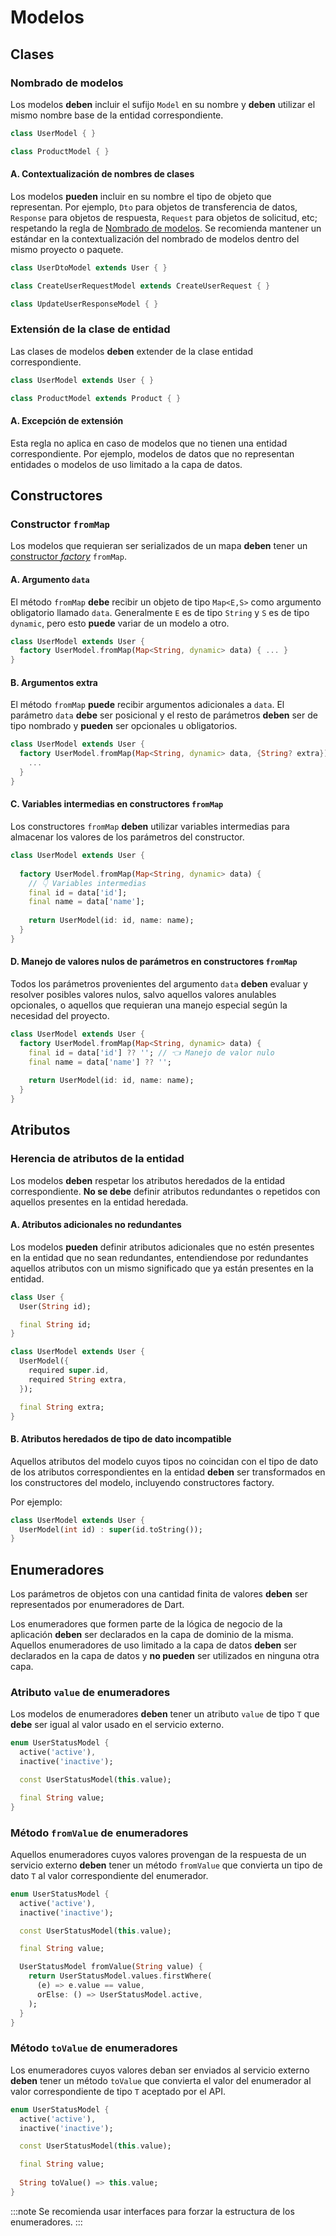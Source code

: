 # Modelos

## Clases

### Nombrado de modelos

Los modelos **deben** incluir el sufijo `Model` en su nombre y **deben** utilizar el mismo nombre base de la entidad correspondiente.

```dart
class UserModel { }

class ProductModel { }
```

#### A. Contextualización de nombres de clases

Los modelos **pueden** incluir en su nombre el tipo de objeto que representan. Por ejemplo, `Dto` para objetos de transferencia de datos, `Response` para objetos de respuesta, `Request` para objetos de solicitud, etc; respetando la regla de [Nombrado de modelos](#nombrado-de-modelos). Se recomienda mantener un estándar en la contextualización del nombrado de modelos dentro del mismo proyecto o paquete.

```dart
class UserDtoModel extends User { }

class CreateUserRequestModel extends CreateUserRequest { }

class UpdateUserResponseModel { }
```

### Extensión de la clase de entidad

Las clases de modelos **deben** extender de la clase entidad correspondiente.

```dart
class UserModel extends User { }

class ProductModel extends Product { }
```

#### A. Excepción de extensión

Esta regla no aplica en caso de modelos que no tienen una entidad correspondiente. Por ejemplo, modelos de datos que no representan entidades o modelos de uso limitado a la capa de datos.


## Constructores

### Constructor `fromMap`

Los modelos que requieran ser serializados de un mapa **deben** tener un [constructor *factory*](https://dart.dev/language/constructors#factory-constructors) `fromMap`.

#### A. Argumento `data`

El método `fromMap` **debe** recibir un objeto de tipo `Map<E,S>` como argumento obligatorio llamado `data`. Generalmente `E` es de tipo `String` y `S` es de tipo `dynamic`, pero esto **puede** variar de un modelo a otro.

```dart
class UserModel extends User {
  factory UserModel.fromMap(Map<String, dynamic> data) { ... }
}
```

#### B. Argumentos extra

El método `fromMap` **puede** recibir argumentos adicionales a `data`. El parámetro `data` **debe** ser posicional y el resto de parámetros **deben** ser de tipo nombrado y **pueden** ser opcionales u obligatorios.

```dart
class UserModel extends User {
  factory UserModel.fromMap(Map<String, dynamic> data, {String? extra}) {
    ... 
  }
}
```

#### C. Variables intermedias en constructores `fromMap`

Los constructores `fromMap` **deben** utilizar variables intermedias para almacenar los valores de los parámetros del constructor. 

```dart
class UserModel extends User {
  
  factory UserModel.fromMap(Map<String, dynamic> data) {
    // 👇 Variables intermedias
    final id = data['id'];
    final name = data['name'];
    
    return UserModel(id: id, name: name);
  }
}
```

#### D. Manejo de valores nulos de parámetros en constructores `fromMap`

Todos los parámetros provenientes del argumento `data` **deben** evaluar y resolver posibles valores nulos, salvo aquellos valores anulables opcionales, o aquellos que requieran una manejo especial según la necesidad del proyecto.

```dart
class UserModel extends User {
  factory UserModel.fromMap(Map<String, dynamic> data) {
    final id = data['id'] ?? ''; // 👈 Manejo de valor nulo
    final name = data['name'] ?? '';
    
    return UserModel(id: id, name: name);
  }
}
```


## Atributos 

### Herencia de atributos de la entidad

Los modelos **deben** respetar los atributos heredados de la entidad correspondiente. **No se debe** definir atributos redundantes o repetidos con aquellos presentes en la entidad heredada.

#### A. Atributos adicionales no redundantes

Los modelos **pueden** definir atributos adicionales que no estén presentes en la entidad que no sean redundantes, entendiendose por redundantes aquellos atributos con un mismo significado que ya están presentes en la entidad.

```dart
class User {
  User(String id);

  final String id;
}

class UserModel extends User {
  UserModel({
    required super.id, 
    required String extra,
  });

  final String extra;
}
```

#### B. Atributos heredados de tipo de dato incompatible

Aquellos atributos del modelo cuyos tipos no coincidan con el tipo de dato de los atributos correspondientes en la entidad **deben** ser transformados en los constructores del modelo, incluyendo constructores factory.  

Por ejemplo:

```dart
class UserModel extends User {
  UserModel(int id) : super(id.toString());
}
```




## Enumeradores

Los parámetros de objetos con una cantidad finita de valores **deben** ser representados por enumeradores de Dart.

Los enumeradores que formen parte de la lógica de negocio de la aplicación **deben** ser declarados en la capa de dominio de la misma. Aquellos enumeradores de uso limitado a la capa de datos **deben** ser declarados en la capa de datos y **no pueden** ser utilizados en ninguna otra capa.

### Atributo `value` de enumeradores

Los modelos de enumeradores **deben** tener un atributo `value` de tipo `T` que **debe** ser igual al valor usado en el servicio externo. 

```dart
enum UserStatusModel {
  active('active'),
  inactive('inactive');

  const UserStatusModel(this.value);

  final String value;
}
```

### Método `fromValue` de enumeradores

Aquellos enumeradores cuyos valores provengan de la respuesta de un servicio externo **deben** tener un método `fromValue` que convierta un tipo de dato `T` al valor correspondiente del enumerador.

```dart
enum UserStatusModel {
  active('active'),
  inactive('inactive');

  const UserStatusModel(this.value);

  final String value;

  UserStatusModel fromValue(String value) {
    return UserStatusModel.values.firstWhere(
      (e) => e.value == value,
      orElse: () => UserStatusModel.active,
    );
  }
}
```

### Método `toValue` de enumeradores

Los enumeradores cuyos valores deban ser enviados al servicio externo **deben** tener un método `toValue` que convierta el valor del enumerador al valor correspondiente de tipo `T` aceptado por el API.

```dart
enum UserStatusModel {
  active('active'),
  inactive('inactive');

  const UserStatusModel(this.value);

  final String value;
    
  String toValue() => this.value;
}
```

:::note
Se recomienda usar interfaces para forzar la estructura de los enumeradores.
:::
